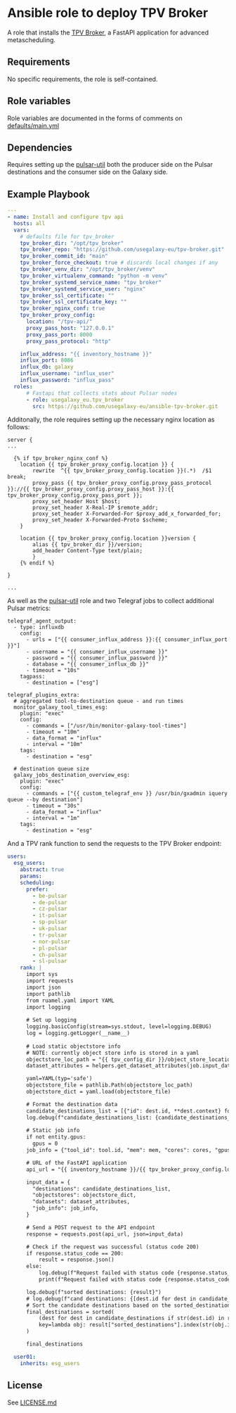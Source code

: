 # Ansible role to deploy TPV Broker

A role that installs the [TPV Broker](https://github.com/usegalaxy-eu/tpv-broker), a FastAPI application for advanced metascheduling.

## Requirements

No specific requirements, the role is self-contained.

## Role variables

Role variables are documented in the forms of comments on [defaults/main.yml](defaults/main.yml)

## Dependencies

Requires setting up the [pulsar-util](https://github.com/usegalaxy-eu/ansible-pulsar-util) both the producer side on the Pulsar destinations and the consumer side on the Galaxy side.

## Example Playbook

```yaml
---
- name: Install and configure tpv api
  hosts: all
  vars:
    # defaults file for tpv_broker
    tpv_broker_dir: "/opt/tpv_broker"
    tpv_broker_repo: "https://github.com/usegalaxy-eu/tpv-broker.git"
    tpv_broker_commit_id: "main"
    tpv_broker_force_checkout: true # discards local changes if any
    tpv_broker_venv_dir: "/opt/tpv_broker/venv"
    tpv_broker_virtualenv_command: "python -m venv"
    tpv_broker_systemd_service_name: "tpv_broker"
    tpv_broker_systemd_service_user: "nginx"
    tpv_broker_ssl_certificate: ""
    tpv_broker_ssl_certificate_key: ""
    tpv_broker_nginx_conf: true
    tpv_broker_proxy_config:
      location: "/tpv-api/"
      proxy_pass_host: "127.0.0.1"
      proxy_pass_port: 8000
      proxy_pass_protocol: "http"

    influx_address: "{{ inventory_hostname }}"
    influx_port: 8086
    influx_db: galaxy
    influx_username: "influx_user"
    influx_password: "influx_pass"
  roles:
      # Fastapi that collects stats about Pulsar nodes
      - role: usegalaxy_eu.tpv_broker
        src: https://github.com/usegalaxy-eu/ansible-tpv-broker.git
```

Additonally, the role requires setting up the necessary nginx location as follows:

```jinja
server {
...

  {% if tpv_broker_nginx_conf %}
	location {{ tpv_broker_proxy_config.location }} {
		rewrite  ^{{ tpv_broker_proxy_config.location }}(.*)  /$1 break;
        proxy_pass {{ tpv_broker_proxy_config.proxy_pass_protocol }}://{{ tpv_broker_proxy_config.proxy_pass_host }}:{{ tpv_broker_proxy_config.proxy_pass_port }};
        proxy_set_header Host $host;
        proxy_set_header X-Real-IP $remote_addr;
        proxy_set_header X-Forwarded-For $proxy_add_x_forwarded_for;
        proxy_set_header X-Forwarded-Proto $scheme;
	}

	location {{ tpv_broker_proxy_config.location }}version {
		alias {{ tpv_broker_dir }}/version;
		add_header Content-Type text/plain;
        }
	{% endif %}

}

...
```

As well as the [pulsar-util](https://github.com/usegalaxy-eu/ansible-pulsar-util) role and two Telegraf jobs to collect additional Pulsar metrics:

```
telegraf_agent_output:
  - type: influxdb
    config:
      - urls = ["{{ consumer_influx_address }}:{{ consumer_influx_port }}"]
      - username = "{{ consumer_influx_username }}"
      - password = "{{ consumer_influx_password }}"
      - database = "{{ consumer_influx_db }}"
      - timeout = "10s"
    tagpass:
      - destination = ["esg"]

telegraf_plugins_extra:
  # aggregated tool-to-destination queue - and run times
  monitor_galaxy_tool_times_esg:
    plugin: "exec"
    config:
      - commands = ["/usr/bin/monitor-galaxy-tool-times"]
      - timeout = "10m"
      - data_format = "influx"
      - interval = "10m"
    tags:
      - destination = "esg"

  # destination queue size
  galaxy_jobs_destination_overview_esg:
    plugin: "exec"
    config:
      - commands = ["{{ custom_telegraf_env }} /usr/bin/gxadmin iquery queue --by destination"]
      - timeout = "30s"
      - data_format = "influx"
      - interval = "1m"
    tags:
      - destination = "esg"
```

And a TPV rank function to send the requests to the TPV Broker endpoint:

```yaml
users:
  esg_users:
    abstract: true
    params:
    scheduling:
      prefer:
        - be-pulsar
        - de-pulsar
        - cz-pulsar
        - it-pulsar
        - sp-pulsar
        - uk-pulsar
        - tr-pulsar
        - nor-pulsar
        - pl-pulsar
        - ch-pulsar
        - sl-pulsar
    rank: |
      import sys
      import requests
      import json
      import pathlib
      from ruamel.yaml import YAML
      import logging
    
      # Set up logging
      logging.basicConfig(stream=sys.stdout, level=logging.DEBUG)                       
      log = logging.getLogger(__name__)
        
      # Load static objectstore info 
      # NOTE: currently object store info is stored in a yaml
      objectstore_loc_path = "{{ tpv_config_dir }}/object_store_locations.yml"
      dataset_attributes = helpers.get_dataset_attributes(job.input_datasets)

      yaml=YAML(typ='safe')
      objectstore_file = pathlib.Path(objectstore_loc_path)
      objectstore_dict = yaml.load(objectstore_file)

      # Format the destination data
      candidate_destinations_list = [{"id": dest.id, **dest.context} for dest in candidate_destinations if dest.context and 'latitude' in dest.context and 'longitude' in dest.context]
      log.debug(f"candidate_destinations_list: {candidate_destinations_list}")
      
      # Static job info
      if not entity.gpus:
        gpus = 0
      job_info = {"tool_id": tool.id, "mem": mem, "cores": cores, "gpus": gpus,}

      # URL of the FastAPI application
      api_url = "{{ inventory_hostname }}/{{ tpv_broker_proxy_config.location }}/process_data"

      input_data = {
        "destinations": candidate_destinations_list,
        "objectstores": objectstore_dict,
        "datasets": dataset_attributes,
        "job_info": job_info,
      }

      # Send a POST request to the API endpoint
      response = requests.post(api_url, json=input_data)

      # Check if the request was successful (status code 200)
      if response.status_code == 200:
          result = response.json()
      else:
          log.debug(f"Request failed with status code {response.status_code}: {response.text}")
          print(f"Request failed with status code {response.status_code}: {response.text}")

      log.debug(f"sorted destinations: {result}")
      # log.debug(f"cand destinations: {[dest.id for dest in candidate_destinations]}")
      # Sort the candidate destinations based on the sorted_destinations from the result
      final_destinations = sorted(
          (dest for dest in candidate_destinations if str(dest.id) in result["sorted_destinations"]),
          key=lambda obj: result["sorted_destinations"].index(str(obj.id))
      )

      final_destinations

  user01:
    inherits: esg_users
```

## License

See [LICENSE.md](LICENSE.md)

